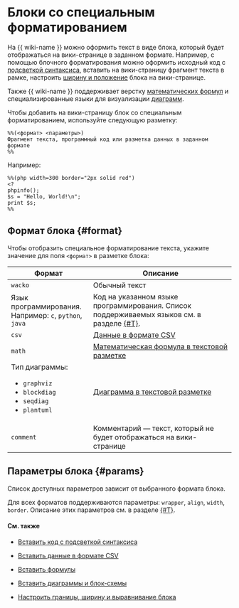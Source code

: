 # Блоки со специальным форматированием

На {{ wiki-name }} можно оформить текст в виде блока, который будет отображаться на вики-странице в заданном формате. Например, с помощью блочного форматирования можно оформить исходный код с [подсветкой синтаксиса](static-markup/highlight.md), вставить на вики-страницу фрагмент текста в рамке, настроить [ширину и положение](static-markup/wrappers.md) блока на вики-странице.

Также {{ wiki-name }} поддерживает верстку [математических формул](static-markup/formulas.md) и специализированные языки для визуализации [диаграмм](static-markup/diagram.md).

Чтобы добавить на вики-страницу блок со специальным форматированием, используйте следующую разметку: 

```
%%(<формат> <параметры>)
Фрагмент текста, программный код или разметка данных в заданном формате
%%
```

Например:

```
%%(php width=300 border="2px solid red")
<?
phpinfo();
$s = "Hello, World!\n";
print $s;
%% 
```

## Формат блока {#format}

Чтобы отобразить специальное форматирование текста, укажите значение для поля `<формат>` в разметке блока:

Формат | Описание
------ | -----
`wacko` | Обычный текст
Язык программирования.<br>Например: `c`, `python`, `java` | Код на указанном языке программирования. Список поддерживаемых языков см. в разделе [{#T}](static-markup/highlight.md#formatters-name).
`csv` | [Данные в формате CSV](static-markup/csv.md)
`math`| [Математическая формула в текстовой разметке](static-markup/formulas.md)
Тип диаграммы:<ul><li>`graphviz`</li><li>`blockdiag`</li><li>`seqdiag`</li><li>`plantuml`</li></ul> | [Диаграмма в текстовой разметке](static-markup/diagram.md)
`comment` | Комментарий — текст, который не будет отображаться на вики-странице

## Параметры блока {#params}

Список доступных параметров зависит от выбранного формата блока. 

Для всех форматов поддерживаются параметры: `wrapper`, `align`, `width`, `border`. Описание этих параметров см. в разделе [{#T}](static-markup/wrappers.md). 

#### См. также

* [Вставить код с подсветкой синтаксиса](static-markup/highlight.md)

* [Вставить данные в формате CSV](static-markup/csv.md)

* [Вставить формулы](static-markup/formulas.md) 

* [Вставить диаграммы и блок-схемы](static-markup/diagram.md)

* [Настроить границы, ширину и выравнивание блока](static-markup/wrappers.md)
